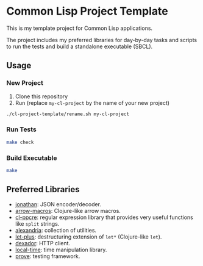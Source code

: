 # Common Lisp Project Template

This is my template project for Common Lisp applications.

The project includes my preferred libraries for day-by-day tasks and scripts to
run the tests and build a standalone executable (SBCL).

## Usage

### New Project

1. Clone this repository
2. Run (replace `my-cl-project` by the name of your new project)

```bash
./cl-project-template/rename.sh my-cl-project
```

### Run Tests

```bash
make check
```

### Build Executable

```bash
make
```

## Preferred Libraries

* [jonathan](https://github.com/Rudolph-Miller/jonathan): JSON encoder/decoder.
* [arrow-macros](https://github.com/hipeta/arrow-macros): Clojure-like arrow
    macros.
* [cl-ppcre](https://github.com/edicl/cl-ppcre): regular expression library that
    provides very useful functions like `split` strings.
* [alexandria](https://gitlab.common-lisp.net/alexandria/alexandria): collection
    of utilities.
* [let-plus](https://github.com/tpapp/let-plus): destructuring extension of
    `let*` (Clojure-like `let`).
* [dexador](https://github.com/fukamachi/dexador): HTTP client.
* [local-time](https://github.com/dlowe-net/local-time): time manipulation
    library.
* [prove](https://github.com/fukamachi/prove): testing framework.

